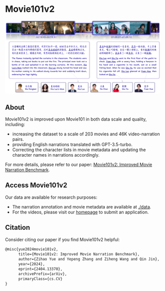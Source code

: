 # Movie101v2

![Movie101 Dataset](../assets/example.png "Movie101 Dataset")

## About

Movie101v2 is improved upon Movie101 in both data scale and quality, including:

- increasing the dataset to a scale of 203 movies and 46K video-narration pairs.
- providing English narrations translated with GPT-3.5-turbo.
- Correcting the character lists in movie metadata and updating the character names in narrations accordingly.


For more details, please refer to our paper: [Movie101v2: Improved Movie Narration Benchmark](https://arxiv.org/abs/2404.13370).


## Access Movie101v2

Our data are available for research purposes:
- The narration annotation and movie metadata are available at [./data](./data).
- For the videos, please visit our [homepage](https://movie101-dataset.github.io) to submit an application.

## Citation

Consider citing our paper if you find Movie101v2 helpful:

```
@misc{yue2024movie101v2,
      title={Movie101v2: Improved Movie Narration Benchmark}, 
      author={Zihao Yue and Yepeng Zhang and Ziheng Wang and Qin Jin},
      year={2024},
      eprint={2404.13370},
      archivePrefix={arXiv},
      primaryClass={cs.CV}
}
```